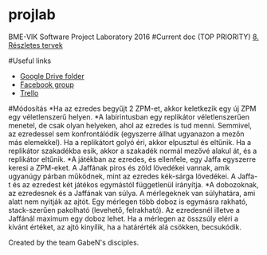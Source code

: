 # projlab
BME-VIK Software Project Laboratory 2016
#Current doc (TOP PRIORITY)
<a href="https://docs.google.com/document/d/1ULkxwkdBdfCze0fYQW3dnzOlRUu_xly6g1kgEHUobxc/edit">8. Részletes tervek</a>

#Useful links
<ul>
<li><a href="https://drive.google.com/drive/u/0/folders/0Bw-xAdb3W-NGbXJycGl0b3h2UXM">Google Drive folder</a></li>
<li><a href="https://www.facebook.com/groups/533227723524350/">Facebook group</a></li>
<li><a href="https://trello.com/b/4YOVSrMX/gaben-s-disciples">Trello</a></li>
</ul>

#Módosítás
*Ha az ezredes begyűjt 2 ZPM-et, akkor keletkezik egy új ZPM egy véletlenszerű helyen.
*A labirintusban egy replikátor véletlenszerűen menetel, de csak olyan helyeken, ahol az ezredes is tud menni. Semmivel, az ezredessel sem konfrontálódik (egyszerre állhat ugyanazon a mezőn más elemekkel). Ha a replikátort golyó éri, akkor elpusztul és eltűnik. Ha a replikátor szakadékba esik, akkor a szakadék normál mezővé alakul át, és a replikátor eltűnik.
*A játékban az ezredes, és ellenfele, egy Jaffa egyszerre keresi a ZPM-eket. A Jaffának piros és zöld lövedékei vannak, amik ugyanúgy párban működnek, mint az ezredes kék-sárga lövedékei. A Jaffa-t és az ezredest két játékos egymástól függetlenül irányítja.
*A dobozoknak, az ezredesnek és a Jaffának van súlya. A mérlegeknek van súlyhatára, ami alatt nem nyitják az ajtót. Egy mérlegen több doboz is egymásra rakható, stack-szerűen pakolható (levehető, felrakható). Az ezredesnél illetve a Jaffánál maximum egy doboz lehet. Ha a mérlegen az összsúly eléri a kívánt értéket, az ajtó kinyílik, ha a határérték alá csökken, becsukódik.

Created by the team GabeN's disciples.
